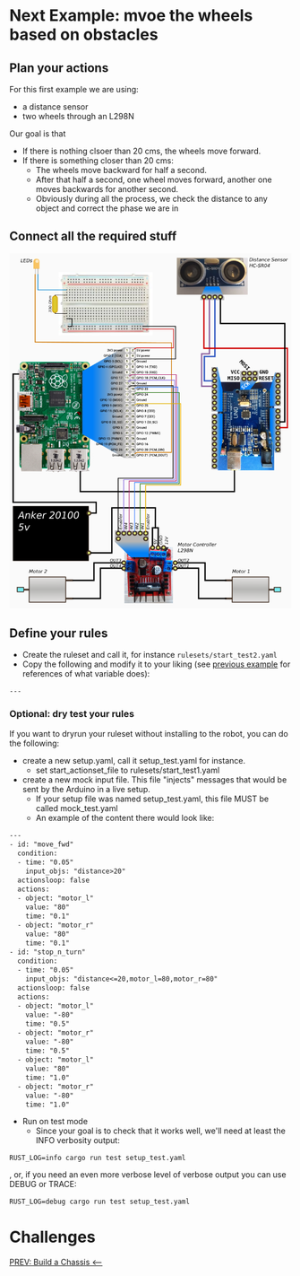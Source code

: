 # Next Example: mvoe the wheels based on obstacles

## Plan your actions

For this first example we are using:
- a distance sensor
- two wheels through an L298N

Our goal is that 
- If there is nothing clsoer than 20 cms, the wheels move forward.
- If there is something closer than 20 cms:
  - The wheels move backward for half a second.
  - After that half a second, one wheel moves forward, another one moves backwards for another second.
  - Obviously during all the process, we check the distance to any object and correct the phase we are in

## Connect all the required stuff

![Connection diagram](../img/diagram.test2.png)  

## Define your rules
- Create the ruleset and call it, for instance `rulesets/start_test2.yaml`
- Copy the following and modify it to your liking (see [previous example](./005_FirstExample.md) for references of what variable does):
```
--- 
```

### Optional: dry test your rules
If you want to dryrun your ruleset without installing to the robot, you can do the following:
- create a new setup.yaml, call it setup_test.yaml for instance.
  - set start_actionset_file to rulesets/start_test1.yaml 
- create a new mock input file. This file "injects" messages that would be sent by the Arduino in a live setup. 
  - If your setup file was named setup_test.yaml, this file MUST be called mock_test.yaml
  - An example of the content there would look like:
```
--- 
- id: "move_fwd"
  condition:
  - time: "0.05" 
    input_objs: "distance>20"
  actionsloop: false
  actions:
  - object: "motor_l"
    value: "80"
    time: "0.1"
  - object: "motor_r"
    value: "80"
    time: "0.1"
- id: "stop_n_turn"
  condition:
  - time: "0.05" 
    input_objs: "distance<=20,motor_l=80,motor_r=80"
  actionsloop: false
  actions:
  - object: "motor_l"
    value: "-80"
    time: "0.5"
  - object: "motor_r"
    value: "-80"
    time: "0.5"
  - object: "motor_l"
    value: "80"
    time: "1.0"
  - object: "motor_r"
    value: "-80"
    time: "1.0"
```
- Run on test mode
  - Since your goal is to check that it works well, we'll need at least the INFO verbosity output:
```
RUST_LOG=info cargo run test setup_test.yaml
```
, or, if you need an even more verbose level of verbose output you can use DEBUG or TRACE:
```
RUST_LOG=debug cargo run test setup_test.yaml
```


# Challenges

[PREV: Build a Chassis <--](004_Chassis.md)
